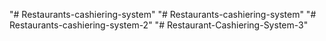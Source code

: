 "# Restaurants-cashiering-system" 
"# Restaurants-cashiering-system" 
"# Restaurants-cashiering-system-2" 
"# Restaurant-Cashiering-System-3" 

